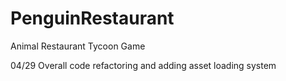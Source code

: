 # PenguinRestaurant
Animal Restaurant Tycoon Game

04/29 Overall code refactoring and adding asset loading system
